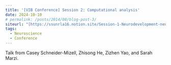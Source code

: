 ```yaml
---
title: '[VIB Conference] Session 2: Computational analysis'
date: 2024-10-10
# permalink: /posts/2014/08/blog-post-3/
siteurl: "[https://ssunrla16.notion.site/Session-1-Neurodevelopment-neurodegeneration-1392e869bf9d8081a2c3cf49d46539b1?pvs=4](https://ssunrla16.notion.site/Session-2-Computational-analysis-1392e869bf9d8015b142fd67dcc2fb0c?pvs=4)"
tags:
  - Neuroscience
  - Conference
---
```


Talk from Casey Schneider-Mizell, Zhisong He, Zizhen Yao, and Sarah Marzi.
